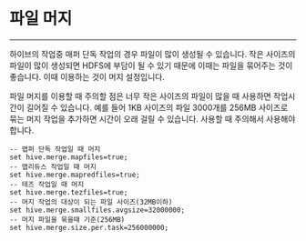 # 파일 머지
***
하이브의 작업중 매퍼 단독 작업의 경우 파일이 많이 생성될 수 있습니다. 작은 사이즈의 파일이 많이 생성되면 HDFS에 부담이 될 수 있기 때문에 이때는 파일을 묶어주는 것이 좋습니다. 이때 이용하는 것이 머지 설정입니다.

파일 머지를 이용할 때 주의할 점은 너무 작은 사이즈의 파일이 많을 때 사용하면 작업시간이 길어질 수 있습니다. 예를 들어 1KB 사이즈의 파일 3000개를 256MB 사이즈로 묶는 머지 작업을 추가하면 시간이 오래 걸릴 수 있습니다. 사용할 때 주의해서 사용해야 합니다.

```
-- 맵퍼 단독 작업일 때 머지 
set hive.merge.mapfiles=true;
-- 맵리듀스 작업일 때 머지 
set hive.merge.mapredfiles=true;
-- 테즈 작업일 때 머지 
set hive.merge.tezfiles=true;
-- 머지 작업의 대상이 되는 파일 사이즈(32MB이하)
set hive.merge.smallfiles.avgsize=32000000;
-- 머지 파일을 묶을때 기준(256MB)
set hive.merge.size.per.task=256000000;
```

